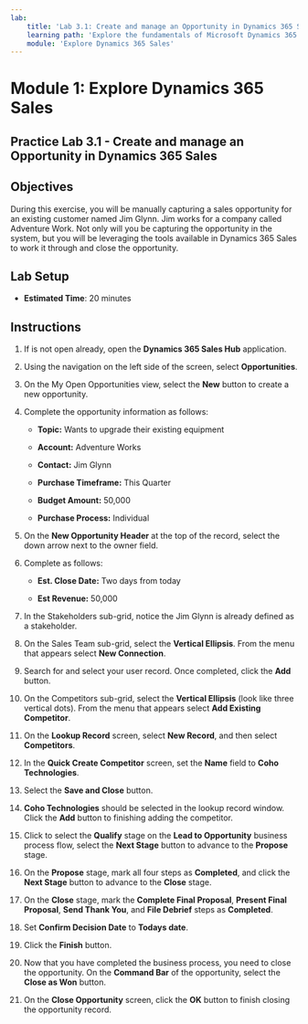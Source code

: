 ```yaml
---
lab:
    title: 'Lab 3.1: Create and manage an Opportunity in Dynamics 365 Sales'
    learning path: 'Explore the fundamentals of Microsoft Dynamics 365 Sales'
    module: 'Explore Dynamics 365 Sales'
---
```



Module 1: Explore Dynamics 365 Sales
========================

## Practice Lab 3.1 - Create and manage an Opportunity in Dynamics 365 Sales 

## Objectives

During this exercise, you will be manually capturing a sales opportunity for an existing customer named Jim Glynn. Jim works for a company called Adventure Work. Not only will you be capturing the opportunity in the system, but you will be leveraging the tools available in Dynamics 365 Sales to work it through and close the opportunity. 


## Lab Setup

  - **Estimated Time**: 20 minutes

## Instructions

1. If is not open already, open the **Dynamics 365 Sales Hub** application. 

2. Using the navigation on the left side of the screen, select **Opportunities**. 

3. On the My Open Opportunities view, select the **New** button to create a new opportunity.

4. Complete the opportunity information as follows:

	- **Topic:** Wants to upgrade their existing equipment

	- **Account:** Adventure Works

	- **Contact:** Jim Glynn

	- **Purchase Timeframe:** This Quarter

	- **Budget Amount:** 50,000

	- **Purchase Process:** Individual

5. On the **New Opportunity Header** at the top of the record, select the down arrow next to the owner field. 

6. Complete as follows:

	- **Est. Close Date:** Two days from today

	- **Est Revenue:** 50,000

7. In the Stakeholders sub-grid, notice the Jim Glynn is already defined as a stakeholder. 

8. On the Sales Team sub-grid, select the **Vertical Ellipsis**. From the menu that appears select **New Connection**. 

9. Search for and select your user record. Once completed, click the **Add** button. 

10. On the Competitors sub-grid, select the **Vertical Ellipsis** (look like three vertical dots). From the menu that appears select **Add Existing Competitor**. 

11. On the **Lookup Record** screen, select **New Record**, and then select **Competitors**.

12. In the **Quick Create Competitor** screen, set the **Name** field to **Coho Technologies**.

13. Select the **Save and Close** button.

14. **Coho Technologies** should be selected in the lookup record window. Click the **Add** button to finishing adding the competitor. 

15. Click to select the **Qualify** stage on the **Lead to Opportunity** business process flow, select the **Next Stage** button to advance to the **Propose** stage.

16. On the **Propose** stage, mark all four steps as **Completed**, and click the **Next Stage** button to advance to the **Close** stage. 

17. On the **Close** stage, mark the **Complete Final Proposal**, **Present Final Proposal**, **Send Thank You**, and **File Debrief** steps as **Completed**. 

18. Set **Confirm Decision Date** to **Todays date**. 

19. Click the **Finish** button. 

20. Now that you have completed the business process, you need to close the opportunity. On the **Command Bar** of the opportunity, select the **Close as Won** button. 

21. On the **Close Opportunity** screen, click the **OK** button to finish closing the opportunity record. 
